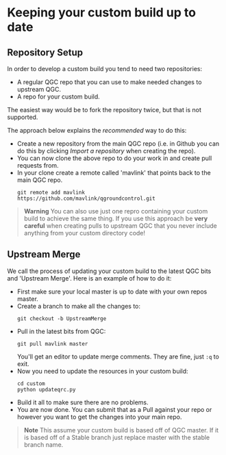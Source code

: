 # Keeping your custom build up to date

## Repository Setup

In order to develop a custom build you tend to need two repositories:
- A regular QGC repo that you can use to make needed changes to upstream QGC. 
- A repo for your custom build.

The easiest way would be to fork the repository twice, but that is not supported.

The approach below explains the *recommended* way to do this:
* Create a new repository from the main QGC repo (i.e. in Github you can do this by clicking *Import a repository* when creating the repo).
* You can now clone the above repo to do your work in and create pull requests from.
* In your clone create a remote called 'mavlink' that points back to the main QGC repo.
  ```
  git remote add mavlink https://github.com/mavlink/qgroundcontrol.git
  ```

> **Warning** You can also use just one repro containing your custom build to achieve the same thing. 
  If you use this approach be **very careful** when creating pulls to upstream QGC that you never include anything from your custom directory code!


## Upstream Merge

We call the process of updating your custom build to the latest QGC bits and 'Upstream Merge'. Here is an example of how to do it:

* First make sure your local master is up to date with your own repos master.
* Create a branch to make all the changes to:
  ```
  git checkout -b UpstreamMerge
  ```
* Pull in the latest bits from QGC:
  ```
  git pull mavlink master
  ```
  You'll get an editor to update merge comments.
  They are fine, just `:q` to exit.
* Now you need to update the resources in your custom build:
  ```
  cd custom
  python updateqrc.py
  ```
* Build it all to make sure there are no problems.
* You are now done.
  You can submit that as a Pull against your repo or however you want to get the changes into your main repo.

> **Note** This assume your custom build is based off of QGC master.
  If it is based off of a Stable branch just replace master with the stable branch name.
